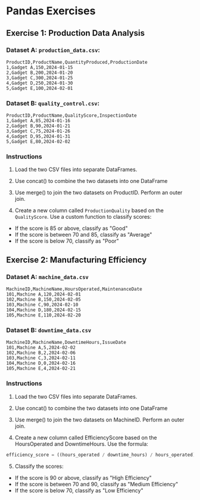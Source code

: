 # Pandas Exercises

## Exercise 1: Production Data Analysis

### Dataset A: `production_data.csv`:

```
ProductID,ProductName,QuantityProduced,ProductionDate
1,Gadget A,150,2024-01-15
2,Gadget B,200,2024-01-20
3,Gadget C,300,2024-01-25
4,Gadget D,250,2024-01-30
5,Gadget E,100,2024-02-01
```

### Dataset B: `quality_control.csv`:

```
ProductID,ProductName,QualityScore,InspectionDate
1,Gadget A,85,2024-01-16
2,Gadget B,90,2024-01-21
3,Gadget C,75,2024-01-26
4,Gadget D,95,2024-01-31
5,Gadget E,80,2024-02-02
```

### Instructions

1. Load the two CSV files into separate DataFrames.

2. Use concat() to combine the two datasets into one DataFrame

3. Use merge() to join the two datasets on ProductID. Perform an outer join.

4. Create a new column called `ProductionQuality` based on the `QualityScore`. Use a custom function to classify scores:

* If the score is 85 or above, classify as "Good"
* If the score is between 70 and 85, classify as "Average"
* If the score is below 70, classify as "Poor"

## Exercise 2: Manufacturing Efficiency

### Dataset A: `machine_data.csv`

```
MachineID,MachineName,HoursOperated,MaintenanceDate
101,Machine A,120,2024-02-01
102,Machine B,150,2024-02-05
103,Machine C,90,2024-02-10
104,Machine D,180,2024-02-15
105,Machine E,110,2024-02-20
```

### Dataset B: `downtime_data.csv`

```
MachineID,MachineName,DowntimeHours,IssueDate
101,Machine A,5,2024-02-02
102,Machine B,2,2024-02-06
103,Machine C,3,2024-02-11
104,Machine D,0,2024-02-16
105,Machine E,4,2024-02-21
```

### Instructions

1. Load the two CSV files into separate DataFrames.

2. Use concat() to combine the two datasets into one DataFrame

3. Use merge() to join the two datasets on MachineID. Perform an outer join.

4. Create a new column called EfficiencyScore based on the HoursOperated and DowntimeHours. Use the formula:

```python
efficiency_score = ((hours_operated / downtime_hours) / hours_operated) * 100
```

5. Classify the scores:

* If the score is 90 or above, classify as "High Efficiency"
* If the score is between 70 and 90, classify as "Medium Efficiency"
* If the score is below 70, classify as "Low Efficiency"
